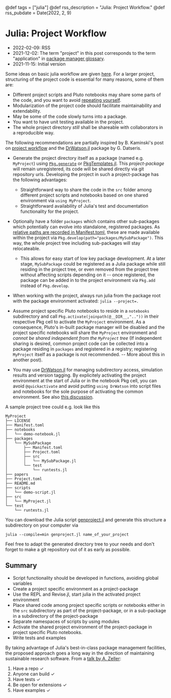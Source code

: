 @def tags = ["julia"]
@def rss_description = "Julia: Project Workflow."
@def rss_pubdate = Date(2022, 2, 9)

# Julia: Project Workflow
- 2022-02-09: RSS
- 2021-12-02: The term "project" in this post corresponds to the term "application" in [package manager glossary](https://pkgdocs.julialang.org/v1/glossary/#Glossary).
- 2021-11-15: Initial version 


Some ideas on basic julia workflow  are given  [here](/julia/basic-workflow).
For a larger project, structuring of the project code is essential for many reasons, some of them are:
- Different project scripts and Pluto notebooks may share some parts of the code, and you want to avoid [repeating yourself](https://en.wikipedia.org/wiki/Don%27t_repeat_yourself).
- Modularization of the project code should facilitate maintainability and extendability.
- May be some of the code slowly turns into a package.
- You want to have unit testing available in the project.
- The whole project directory _still_ shall be shareable with collaborators in a reproducible way.

The following recommendations are partially inspired by B. Kaminski's post on  [project workflow](https://bkamins.github.io/julialang/2020/05/18/project-workflow.html) and  the  [DrWatson.jl](https://github.com/JuliaDynamics/DrWatson.jl) package by G. Datseris.


- Generate the project directory itself as a package (named e.g. `MyProject`) using [`Pkg.generate`](https://pkgdocs.julialang.org/v1/creating-packages/) or [PkgTemplates.jl](https://github.com/invenia/PkgTemplates.jl). This  _project-package_ will remain unregistered, its code will be shared directly via git repository urls.  Developing the project in such a project-package has the following advantages:
   - Straightforward way to share  the code in the `src` folder among different project scripts and notebooks based on one shared environment via `using MyProject`.
   - Straightforward availability of Julia's  test and documentation functionality for the project.

- Optionally have a folder `packages` which contains other sub-packages which potentially can evolve into standalone, registered packages.
  As [relative paths are recorded in Manifest.toml](https://github.com/JuliaLang/Pkg.jl/issues/1214), these are made available within the  project via `Pkg.develop(path="packages/MySubPackage")`. This way, the  whole project  tree including sub-packages  will stay relocateable.
   - This allows for easy start of low key package development. At a later stage, `MySubPackage` could be registered as a Julia package while still residing in the project tree, or even removed from the project tree without affecting  scripts depending on it -- once registered, the package can be added in to the project environment via `Pkg.add` instead of `Pkg.develop`.
   
   
- When working with the project, always run julia from the package root with the package environment activated: `julia --project=.` 
- Assume project specific Pluto notebooks to reside in a  `notebooks` subdirectory  and call  `Pkg.activate(joinpath(@__DIR__,".."))` in their respective Pkg cell to activate the `MyProject` environment.  As a consequence, Pluto's in-built package manager will be disabled and the project specific notebooks will share the `MyProject` environment and _cannot be shared independent from the `MyProject` tree_ (If independent sharing is desired, common project code can be collected into a package residing in `packages` and registered in a registry; registering `MyProject` itself as a package is not recommended.  -- More about this in another post).


- You may use [DrWatson.jl](https://github.com/JuliaDynamics/DrWatson.jl) for managing subdirectory access, simulation results and version tagging. By explicitely activating the project environment at the start of Julia or in the notebook Pkg cell, you can avoid  `@quickactivate` and  avoid putting `using DrWatson` into script files and notebooks for the sole purpose of activating the common environment. See also [this discussion](https://github.com/JuliaDynamics/DrWatson.jl/issues/261).


A sample project tree could e.g. look like this
```
MyProject
├── LICENSE
├── Manifest.toml
├── notebooks
│   └── demo-notebook.jl
├── packages
│   └── MySubPackage
│       ├── Manifest.toml
│       ├── Project.toml
│       ├── src
│       │   └── MySubPackage.jl
│       └── test
│           └── runtests.jl
├── papers
├── Project.toml
├── README.md
├── scripts
│   └── demo-script.jl
├── src
│   └── MyProject.jl
└── test
    └── runtests.jl
```
You can download the Julia script [genproject.jl](/assets/genproject.jl) and generate this structure a subdirectory on your computer via
```
julia --compile=min genproject.jl name_of_your_project
```
Feel free to adapt the generated directory tree to your needs and don't forget to make a git repository out of it as early as possible.

## Summary

- Script functionality should be developed in functions, avoiding global variables
- Create a project specific environment as a project-package
- Use the REPL and  Revise.jl, start julia in the activated project environment
- Place shared code among project specific  scripts or  notebooks either in the `src` subdirectory as part of the project-package, or in a  sub-package in a subdirectory of the project-package
- Separate namespaces of scripts by using  modules
- Activate the shared project environment of the project-package in project specific Pluto notebooks. 
- Write tests and examples

By taking advantage of Julia's best-in-class package management facilities, the proposed approach goes a long way in the direction of maintaining sustainable research software. From a [talk by A. Zeller](https://de.slideshare.net/andreas.zeller/sustainable-research-software):
1. Have a repo ✓
2. Anyone can build ✓
3. Have tests ✓
4. Be open for extensions ✓
5. Have examples ✓
